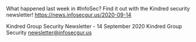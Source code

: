 What happened last week in #InfoSec? Find it out with the Kindred security newsletter!
https://news.infosecgur.us/2020-09-14

Kindred Group Security Newsletter -  14 September 2020
Kindred Group Security
newsletter@infosecgur.us
